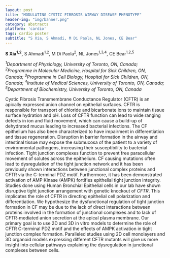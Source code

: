 ```yaml
---
layout: post
title: "MODULATING CYSTIC FIBROSIS AIRWAY DISEASE PHENOTYPE"
header-img: "img/banner.png"
category: abstracts
platform: 'cardio'
tags: cardio poster
subtitle: "S Xia, S Ahmadi, M Di Paola, NL Jones, CE Bear"
---
```


**S Xia<sup>1,2</sup>,** S Ahmadi<sup>1,2</sup>, M Di Paola<sup>2</sup>, NL Jones<sup>1,3,4</sup>, CE Bear<sup>1,2,5</sup>

_<sup>1</sup>Department of Physiology, University of Toronto, ON, Canada;
<sup>2</sup>Programme in Molecular Medicine, Hospital for Sick Children, ON,
Canada; <sup>3</sup>Programme in Cell Biology, Hospital for Sick Children, ON,
Canada; <sup>4</sup>Institute of Medical Sciences, University of Toronto, ON,
Canada; <sup>5</sup>Department of Biochemistry, University of Toronto, ON,
Canada_

Cystic Fibrosis Transmembrane Conductance Regulator (CFTR) is an
apically expressed anion channel on epithelial surfaces. CFTR is
responsible for transport of chloride and bicarbonate ions to maintain
tissue surface hydration and pH. Loss of CFTR function can lead to wide
ranging defects in ion and fluid movement, which can cause a build-up of
dehydrated mucus leading to increased bacterial infections. The CF
epithelium has also been characterized to have impairment in
differentiation and tissue regeneration. Disruption in barrier formation
in the airway and intestinal tissue may expose the submucosa of the
patient to a variety of environmental pathogens, increasing their
susceptibility to bacterial infection. Tight junction complexes function
to prevent free paracellular movement of solutes across the epithelium.
CF causing mutations often lead to dysregulation of the tight junction
network and it has been previously shown interactions between junctional
complex proteins and CFTR via the C-terminal PDZ motif. Furthermore, it
has been demonstrated activation of AMP Kinase (AMPK) fortifies
epithelial tight junction integrity. Studies done using Human Bronchial
Epithelial cells in our lab have shown disruptive tight junction
arrangement with genetic knockout of _CFTR_. This implicates the role of
CFTR in directing epithelial cell polarization and differentiation. We
hypothesize the dysfunctional regulation of tight junction formation in
CF may be due to the lack of direct interactions between proteins
involved in the formation of junctional complexes and to lack of
CFTR-mediated anion secretion at the apical plasma membrane. Our primary
goal is to use 2D and 3D in vitro models to determine the role of CFTR
C-terminal PDZ motif and the effects of AMPK activation in tight
junction complex formation. Paralleled studies using 2D cell monolayers
and 3D organoid models expressing different CFTR mutants will give us
more insight into cellular pathways explaining the dysregulation in
junctional complexes between cells.
